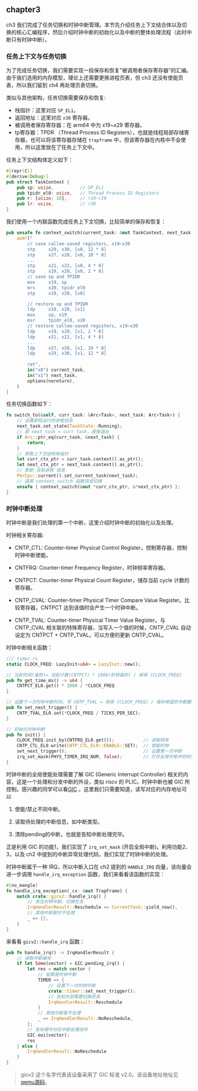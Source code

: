 ## chapter3

ch3 我们完成了任务切换和时钟中断管理。本节先介绍任务上下文结合体以及切换的核心汇编程序，然后介绍时钟中断的初始化以及中断的整体处理流程（此时中断只有时钟中断）。

### 任务上下文与任务切换

为了完成任务切换，我们需要实现一段保存和恢复"被调用者保存寄存器"的汇编。由于我们选用的内存模型，理论上还需要更换进程页表，但 ch3 还没有使能页表，所以我们留到 ch4 再处理页表切换。

类似与其他架构，任务切换需要保存和恢复:

* 栈指针：这里对应 `SP_EL1`。
* 返回地址：这里对应 `x30` 寄存器。
* 被调用者保存寄存器：在 arm64 中为 x19~x29 寄存器。
* tp寄存器：TPDR （Thread Process ID Registers），也就是线程局部存储寄存器，也可以将该寄存器存储在 `trapframe` 中，但该寄存器在内核中不会使用，所以这里放在了任务上下文中。

任务上下文结构体定义如下：

```rust
#[repr(C)]
#[derive(Debug)]
pub struct TaskContext {
    pub sp: usize,			// SP_EL1
    pub tpidr_el0: usize,	// Thread Process ID Registers
    pub r: [usize; 10],		// r19~r29
    pub lr: usize, 			// r30
}
```

我们使用一个内联函数完成任务上下文切换，比较简单的保存和恢复：

```rust
pub unsafe fn context_switch(current_task: &mut TaskContext, next_task: &TaskContext) {
    asm!("
        // save callee-saved registers, x19~x30
        stp     x29, x30, [x0, 12 * 8]
        stp     x27, x28, [x0, 10 * 8]
        ...
        stp     x21, x22, [x0, 4 * 8]
        stp     x19, x20, [x0, 2 * 8]
        // save sp and TPIDR
        mov     x19, sp
        mrs     x20, tpidr_el0
        stp     x19, x20, [x0]

        // restore sp and TPIDR
        ldp     x19, x20, [x1]
        mov     sp, x19
        msr     tpidr_el0, x20
        // restore callee-saved registers, x19~x30
        ldp     x19, x20, [x1, 2 * 8]
        ldp     x21, x22, [x1, 4 * 8]
        ...
        ldp     x27, x28, [x1, 10 * 8]
        ldp     x29, x30, [x1, 12 * 8]
		
        ret",
        in("x0") current_task,
        in("x1") next_task,
        options(noreturn),
    )
}

```

任务切换函数如下：

```rust
fn switch_to(&self, curr_task: &Arc<Task>, next_task: Arc<Task>) {
    // 设置即将运行的进程状态
    next_task.set_state(TaskState::Running);
    // 若 next_task = curr_task，直接退出
    if Arc::ptr_eq(curr_task, &next_task) {
        return;
    }
	// 获取上下文结构体指针
    let curr_ctx_ptr = curr_task.context().as_ptr();
    let next_ctx_ptr = next_task.context().as_ptr();
	// 更新`当前进程`信息
    PerCpu::current().set_current_task(next_task);
	// 调用 context_switch 函数完成切换
    unsafe { context_switch(&mut *curr_ctx_ptr, &*next_ctx_ptr) };
}
```

### 时钟中断处理

时钟中断是我们处理的第一个中断，这里介绍时钟中断的初始化以及处理。

时钟相关寄存器:

* CNTP_CTL: Counter-timer Physical Control Register，控制寄存器，控制时钟中断使能。

* CNTFRQ: Counter-timer Frequency Register，时钟频率寄存器。
* CNTPCT: Counter-timer Physical Count Register，储存当前 cycle 计数的寄存器。
* CNTP_CVAL: Counter-timer Physical Timer Compare Value Register。比较寄存器，CNTPCT 达到该值时会产生一个时钟中断。
* CNTP_TVAL: Counter-timer Physical Timer Value Register。与 CNTP_CVAL 相关联的特殊寄存器，当写入一个值的时候，CNTP_CVAL 自动设定为 CNTPCT + CNTP_TVAL，可以方便的更新 CNTP_CVAL。

时钟中断相关函数：

```rust
/// timer.rs
static CLOCK_FREQ: LazyInit<u64> = LazyInit::new();

// 当前时间(毫秒)= 当前计数(CNTPCT) * 1000(秒转毫秒) / 频率 (CLOCK_FREQ) 
pub fn get_time_ms() -> u64 {
    CNTPCT_EL0.get() * 1000 / *CLOCK_FREQ
}

// 设置下一次时钟中断时间，写 CNTP_TVAL = 频率 (CLOCK_FREQ) / 每秒希望的中断数量
pub fn set_next_trigger() {
    CNTP_TVAL_EL0.set(*CLOCK_FREQ / TICKS_PER_SEC);
}

// 初始化时钟中断
pub fn init() {
    CLOCK_FREQ.init_by(CNTFRQ_EL0.get()); 			// 读取频率
    CNTP_CTL_EL0.write(CNTP_CTL_EL0::ENABLE::SET);	// 使能时钟
    set_next_trigger();								// 设置第一次中断
    irq_set_mask(PHYS_TIMER_IRQ_NUM, false);		// 打开全局中断中的时钟中断
}
```

时钟中断的全局使能处理需要了解 GIC (Generic Interrupt Controller) 相关的内容，这是一个处理和分发中断的外设，类似 riscv 的 PLIC。时钟中断也被 GIC 所控制。感兴趣的同学可以看[GIC](https://developer.arm.com/documentation/ihi0069/latest) 。这里我们只需要知道，读写对应的内存地址可以

1. 使能/禁止不同中断。

2. 读取待处理的中断信息，如中断类型。

3. 清除pending的中断，也就是告知中断处理完毕。

正是利用 GIC 的功能1，我们实现了 `irq_set_mask` (开启全局中断)。利用功能2、3，以及 ch2 中提到的中断异常处理代码，我们实现了时钟中断的处理。

时钟中断属于一种 IRQ，所以中断入口在 ch2 提到的 `HANDLE_IRQ` 向量，该向量会进一步调用 `handle_irq_exception` 函数，我们来看看该函数的实现：

```rust
#[no_mangle]
fn handle_irq_exception(_cx: &mut TrapFrame) {
    match crate::gicv2::handle_irq() {
        // 发生时钟中断，切换任务
        IrqHandlerResult::Reschedule => CurrentTask::yield_now(),
        // 其他中断暂时不处理
        _ => {},
    }
}
```

来看看 `gicv2::handle_irq` 函数：

```rust
pub fn handle_irq() -> IrqHandlerResult {
    // 读取中断编号
    if let Some(vector) = GIC.pending_irq() {
        let res = match vector {
            // 如果是时钟中断
            TIMER => {
                // 设置下一次时钟中断
                crate::timer::set_next_trigger();
                // 告知外部需要切换任务
                IrqHandlerResult::Reschedule
            }
            // 其他中断暂不处理
            _ => IrqHandlerResult::NoReschedule,
        };
        // 告知硬件对应中断处理完毕
        GIC.eoi(vector);
        res
    } else {
        IrqHandlerResult::NoReschedule
    }
}
```

> gicv2 这个名字代表该设备采用了 GIC 标准 v2.0。该设备地址地址见 [qemu源码](https://github.com/qemu/qemu/blob/master/hw/arm/virt.c#L137)。

